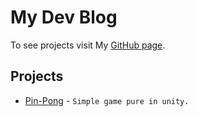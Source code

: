 # My Dev Blog

To see projects visit My [GitHub page](https://github.com/Atashik).

## Projects

* [Pin-Pong](https://github.com/Atashik/ping-pong-game) - `Simple game pure in unity.`


